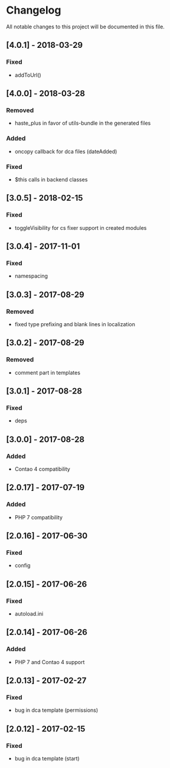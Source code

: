 # Changelog
All notable changes to this project will be documented in this file.

## [4.0.1] - 2018-03-29

### Fixed
- addToUrl()

## [4.0.0] - 2018-03-28

### Removed
- haste_plus in favor of utils-bundle in the generated files

### Added
- oncopy callback for dca files (dateAdded)

### Fixed
- $this calls in backend classes

## [3.0.5] - 2018-02-15

### Fixed
- toggleVisibility for cs fixer support in created modules

## [3.0.4] - 2017-11-01

### Fixed
- namespacing

## [3.0.3] - 2017-08-29

### Removed
- fixed type prefixing and blank lines in localization

## [3.0.2] - 2017-08-29

### Removed
- comment part in templates

## [3.0.1] - 2017-08-28

### Fixed
- deps

## [3.0.0] - 2017-08-28

### Added
- Contao 4 compatibility

## [2.0.17] - 2017-07-19

### Added
- PHP 7 compatibility

## [2.0.16] - 2017-06-30

### Fixed
- config

## [2.0.15] - 2017-06-26

### Fixed
- autoload.ini

## [2.0.14] - 2017-06-26

### Added
- PHP 7 and Contao 4 support

## [2.0.13] - 2017-02-27

### Fixed
- bug in dca template (permissions)

## [2.0.12] - 2017-02-15

### Fixed
- bug in dca template (start)
